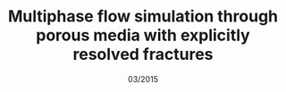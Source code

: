 ---
title:  Multiphase flow simulation through porous media with explicitly resolved fractures
authors:  K. Su, J.-P. Latham, D. Pavlidis, J. Xiang, F. Fang, P. Mostaghimi, <strong>J.R. Percival</strong>, C.C. Pain and M.D. Jackson
journal: Geofluids
paper-url: http://onlinelibrary.wiley.com/doi/10.1111/gfl.12129/full
date: 03/2015
---